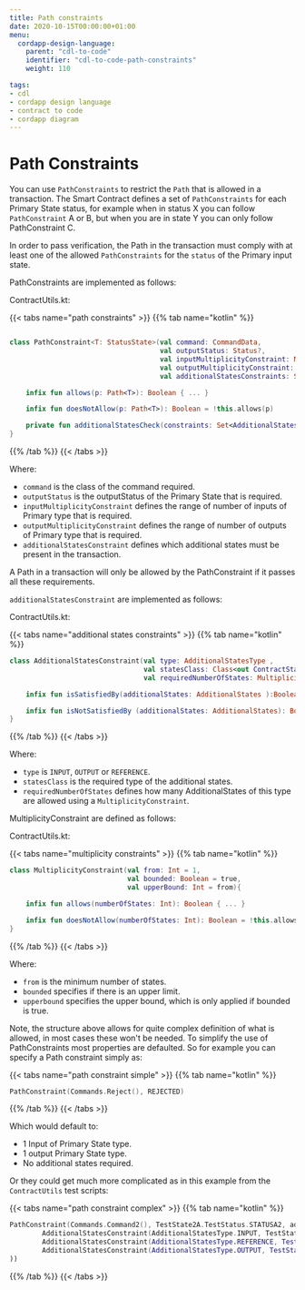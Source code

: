 ```yaml
---
title: Path constraints
date: 2020-10-15T00:00:00+01:00
menu:
  cordapp-design-language:
    parent: "cdl-to-code"
    identifier: "cdl-to-code-path-constraints"
    weight: 110

tags:
- cdl
- cordapp design language
- contract to code
- cordapp diagram
---
```



# Path Constraints

You can use `PathConstraints` to restrict the `Path` that is allowed in a transaction. The Smart Contract defines a set of `PathConstraints` for each Primary State status, for example when in status X you can follow `PathConstraint` A or B, but when you are in state Y you can only follow PathConstraint C.

In order to pass verification, the Path in the transaction must comply with at least one of the allowed `PathConstraints` for the `status` of the Primary input state.

PathConstraints are implemented as follows:

ContractUtils.kt:

{{< tabs name="path constraints" >}}
{{% tab name="kotlin" %}}
```kotlin

class PathConstraint<T: StatusState>(val command: CommandData,
                                     val outputStatus: Status?,
                                     val inputMultiplicityConstraint: MultiplicityConstraint = MultiplicityConstraint(),
                                     val outputMultiplicityConstraint: MultiplicityConstraint = MultiplicityConstraint(),
                                     val additionalStatesConstraints: Set<AdditionalStatesConstraint> =  setOf()){

    infix fun allows(p: Path<T>): Boolean { ... }

    infix fun doesNotAllow(p: Path<T>): Boolean = !this.allows(p)

    private fun additionalStatesCheck(constraints: Set<AdditionalStatesConstraint>, additionalStates: Set<AdditionalStates>) :Boolean{ ... }
}

```
{{% /tab %}}
{{< /tabs >}}

Where:

* `command` is the class of the command required.
* `outputStatus` is the outputStatus of the Primary State that is required.
* `inputMultiplicityConstraint` defines the range of number of inputs of Primary type that is required.
* `outputMultiplicityConstraint` defines the range of number of outputs of Primary type that is required.
* `additionalStatesConstraint` defines which additional states must be present in the transaction.

A Path in a transaction will only be allowed by the PathConstraint if it passes all these requirements.

`additionalStatesConstraint` are implemented as follows:

ContractUtils.kt:

{{< tabs name="additional states constraints" >}}
{{% tab name="kotlin" %}}
```kotlin
class AdditionalStatesConstraint(val type: AdditionalStatesType ,
                                 val statesClass: Class<out ContractState>,
                                 val requiredNumberOfStates: MultiplicityConstraint = MultiplicityConstraint()) {

    infix fun isSatisfiedBy(additionalStates: AdditionalStates ):Boolean {...}

    infix fun isNotSatisfiedBy (additionalStates: AdditionalStates): Boolean = !isSatisfiedBy(additionalStates)
}

```
{{% /tab %}}
{{< /tabs >}}

Where:

* `type` is `INPUT`, `OUTPUT` or `REFERENCE`.
* `statesClass` is the required type of the additional states.
* `requiredNumberOfStates` defines how many AdditionalStates of this type are allowed using a `MultiplicityConstraint`.

MultiplicityConstraint are defined as follows:

ContractUtils.kt:

{{< tabs name="multiplicity constraints" >}}
{{% tab name="kotlin" %}}
```kotlin
class MultiplicityConstraint(val from: Int = 1,
                             val bounded: Boolean = true,
                             val upperBound: Int = from){

    infix fun allows(numberOfStates: Int): Boolean { ... }

    infix fun doesNotAllow(numberOfStates: Int): Boolean = !this.allows(numberOfStates)
}

```
{{% /tab %}}
{{< /tabs >}}

Where:

* `from` is the minimum number of states.
* `bounded` specifies if there is an upper limit.
* `upperbound` specifies the upper bound, which is only applied if bounded is true.

Note, the structure above allows for quite complex definition of what is allowed, in most cases these won't be needed. To simplify the use of PathConstraints most properties are defaulted. So for example you can specify a Path constraint simply as:

{{< tabs name="path constraint simple" >}}
{{% tab name="kotlin" %}}
```kotlin
PathConstraint(Commands.Reject(), REJECTED)

```
{{% /tab %}}
{{< /tabs >}}

Which would default to:

* 1 Input of Primary State type.
* 1 output Primary State type.
* No additional states required.

Or they could get much more complicated as in this example from the `ContractUtils` test scripts:

{{< tabs name="path constraint complex" >}}
{{% tab name="kotlin" %}}
```kotlin
PathConstraint(Commands.Command2(), TestState2A.TestStatus.STATUSA2, additionalStatesConstraints = setOf(
        AdditionalStatesConstraint(AdditionalStatesType.INPUT, TestState2B::class.java, MultiplicityConstraint(2, false)),
        AdditionalStatesConstraint(AdditionalStatesType.REFERENCE, TestState2C::class.java),
        AdditionalStatesConstraint(AdditionalStatesType.OUTPUT, TestState2D::class.java)
))
```
{{% /tab %}}
{{< /tabs >}}
